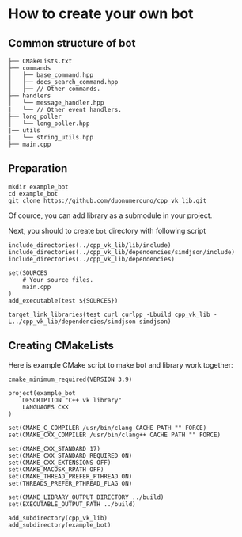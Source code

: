 # How to create your own bot

## Common structure of bot
```
├── CMakeLists.txt
├── commands
│   ├── base_command.hpp
│   ├── docs_search_command.hpp
│   ├── // Other commands.
├── handlers
│   └── message_handler.hpp
|   └── // Other event handlers.
├── long_poller
│   └── long_poller.hpp
|── utils
|   └── string_utils.hpp
├── main.cpp
```
## Preparation
```
mkdir example_bot
cd example_bot
git clone https://github.com/duonumerouno/cpp_vk_lib.git
```

Of cource, you can add library as a submodule in your project.

Next, you should to create `bot` directory with following script
```
include_directories(../cpp_vk_lib/lib/include)
include_directories(../cpp_vk_lib/dependencies/simdjson/include)
include_directories(../cpp_vk_lib/dependencies)

set(SOURCES
    # Your source files.
    main.cpp
)
add_executable(test ${SOURCES})

target_link_libraries(test curl curlpp -Lbuild cpp_vk_lib -L../cpp_vk_lib/dependencies/simdjson simdjson)
```


## Creating CMakeLists
Here is example CMake script to make bot and library work together:
```
cmake_minimum_required(VERSION 3.9)

project(example_bot
    DESCRIPTION "C++ vk library"
    LANGUAGES CXX
)

set(CMAKE_C_COMPILER /usr/bin/clang CACHE PATH "" FORCE)
set(CMAKE_CXX_COMPILER /usr/bin/clang++ CACHE PATH "" FORCE)

set(CMAKE_CXX_STANDARD 17)
set(CMAKE_CXX_STANDARD_REQUIRED ON)
set(CMAKE_CXX_EXTENSIONS OFF)
set(CMAKE_MACOSX_RPATH OFF)
set(CMAKE_THREAD_PREFER_PTHREAD ON)
set(THREADS_PREFER_PTHREAD_FLAG ON)

set(CMAKE_LIBRARY_OUTPUT_DIRECTORY ../build)
set(EXECUTABLE_OUTPUT_PATH ../build)

add_subdirectory(cpp_vk_lib)
add_subdirectory(example_bot)
```
